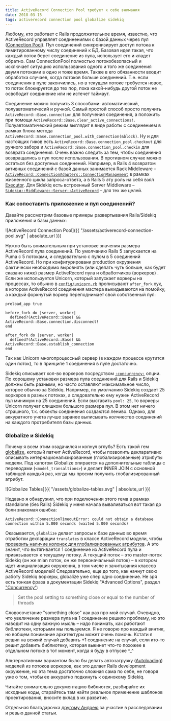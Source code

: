 ```yaml
---
title: ActiveRecord Connection Pool требует к себе внимания
date: 2018-03-15
tags: activerecord connection pool globalize sidekiq
---
```


Любому, кто работает с Rails продолжительное время, известно, что ActiveRecord управляет соединениями с базой данных через пул ([Connection Pool](http://api.rubyonrails.org/classes/ActiveRecord/ConnectionAdapters/ConnectionPool.html)). Пул соединений синхронизирует доступ потока к лимитированному числу соединений к БД. Базовая идея такая, что каждый поток берет соединение из пула, использует его и кладет обратно. Сам ConnectionPool полностью потокобезопасный и исключает ситуацию использования одного и того же соединения двумя потоками в одно и тоже время. Также в его обязанности входит обработка случаев, когда потоков больше соединений. Т.е. если соединения в пуле закончились, но в текущем потоке требуется новое, то поток блокируется до тех пор, пока какой-нибудь другой поток не освободит соединение или не истечет таймаут.

Соединение можно получить 3 способами: автоматический, полуавтоматичесий и ручной. Самый простой способ просто получить `ActiveRecord::Base.connection` для получения соединения, а положить при помощи `ActiveRecord::Base.clear_active_connections!`. Полуавтоматический режим выглядит в виде работы с соединением в рамках блока метода `ActiveRecord::Base.connection_pool.with_connection(&block)`. Ну и для настоящих гиков есть `ActiveRecord::Base.connection_pool.checkout` для ручного забора и `ActiveRecord::Base.connection_pool.checkin` для возврата соединения. Очень важно следить за тем, чтобы соединения возвращались в пул после использования. В противном случае можно остаться без доступных соединений. Например, в Rails 4 возвратом активных соединений с базой данных занимается Rack Middleware – [`ActiveRecord::ConnectionAdapters::ConnectionManagement`](https://github.com/rails/rails/blob/v4.2.10/activerecord/lib/active_record/connection_adapters/abstract/connection_pool.rb#L655) в рамках жизненного цикла запроса-ответа, а в Rails 5 эту роль на себя взял [Executor](). Для Sidekiq есть встроенный Server Middleware – [`Sidekiq::Middleware::Server::ActiveRecord`](https://github.com/mperham/sidekiq/blob/master/lib/sidekiq/middleware/server/active_record.rb#L18) – для тех же целей.

### Как сопоставить приложение и пул соединений?

Давайте рассмотрим базовые примеры развертывания Rails/Sidekiq приложения и базы данных:

 ![ActiveRecord Connection Pool]({{ "/assets/activerecord-connection-pool.svg" | absolute_url }})

Нужно быть внимательным при установке значения размера ActiveRecord пула соединений. По умолчанию Rails 5 запускается на Puma с 5 потоками, и следовательно с пулом в 5 соединений ActiveRecord. Но при конфигурировани production окружения фактически необходимо выровнять (или сделать чуть больше, как будет сказано ниже) размер ActiveRecord пула и обработчиков (воркеров) . Если же используется Unicorn, который запускает воркеры на процессах, то обычно в [`config/unicorn.rb`](https://github.com/defunkt/unicorn/blob/master/examples/unicorn.conf.rb) прописывают `after_fork` хук, в котором ActiveRecord соединения мастера выкидываются на помойку, а каждый форкнутый воркер переподнимает свой собственный пул:

    preload_app true

    before_fork do |server, worker|
      defined?(ActiveRecord::Base) && ActiveRecord::Base.connection.disconnect!
    end

    after_fork do |server, worker|
      defined?(ActiveRecord::Base) && ActiveRecord::Base.establish_connection
    end

Так как Unicorn многопроцессный сервер (в каждом процессе крутится один поток), то в принципе 1 соединения в пуле достаточно.

Sidekiq описывает кол-во воркеров посредством [`:concurrency:`](https://github.com/mperham/sidekiq/wiki/Advanced-Options#concurrency) опции. По хорошему установки размера пула соедниений для Rails и Sidekiq должны быть разными, но часто оставляют максимальное число, которое обычно за Sidekiq. Например, по умолчанию Sidekiq создает 25 воркеров в разных потоках, а следовательно ему нужен ActiveRecord пул минимум на 25 соединений. Если выставить `pool: 25`, то воркеры Unicorn получат слишком большого размера пул. В этом нет ничего страшного, т.к. обхекты соединения создаются лениво. Однако, для аккуратного учета лучше заранее выписывать колчиество соединений на каждого протребителя базы данных. 

### Globalize и Sidekiq

Почему я всем этим озадачился и копнул вглубь? Есть такой гем [globalize](https://github.com/globalize/globalize), который патчит ActiveRecord, чтобы позволить декларативно описывать интернационализированные (глобализированные) атрибуты модели. Под капотом Globalize опирается на дополнительные таблицы с переводами (`<model_transaltions>`) и делает INNER JOIN с основной таблицей каждый раз, когда мы просим получить глобализированный атрибут.

 ![Globalize Tables]({{ "/assets/globalize-tables.svg" | absolute_url }})

Недавно я обнаружил, что при подключении этого гема в рамках standalone (без Rails) Sidekiq у меня начала вываливаться вот такая до боли знакомая ошибка:

    ActiveRecord::ConnectionTimeoutError: could not obtain a database connection within 5.000 seconds (waited 5.000 seconds)

 Оказывается, `globalize` делает запросы к базе данных во время отработки декларации `translates` в классе ActiveRecord модели, чтобы [проверить наличие колонок для глобализированных атрибутов](https://github.com/globalize/globalize/blob/master/lib/globalize/active_record/act_macro.rb#L8). А это значит, что вытягивается 1 соединение из ActiveRecord пула и привязывается к текущему потоку. А текущий поток – это master-поток Sidekiq (он же mian поток, он же первоначальный поток) – в котором идет инициализация окружения, в том числе и зачитывания классов ActiveRecord моделей! Следовательно, еще до того, как начнут свою работу Sidekiq воркеры, globalize уже спер одно соединение. Не зря есть тонкая фраза в документации Sidekiq "Advanced Options", раздел ["Concurrency"](https://github.com/mperham/sidekiq/wiki/Advanced-Options#concurrency):

> Set the pool setting to something close or equal to the number of threads

Словосочетание "something close" как раз про мой случай. Очевидно, что увеличение размера пула на 1 соединение решило проблему, но это наводит на одну важную мысль – надо понимать, как работают библиотеки, которыми мы пользуемся. Я не говорю про каждый винтик, но вобщем понимание архитектуры может очень помочь. Кстати я решил на всякий случай добавить +1 соединение на случай, если кто-то решит добавить библиотеку, которая выкинет что-то похожее в отдельном потоке в тот момент, когда я буду в отпуске ^_^

Альтернативным вариантом было бы делать автозагрузку ([Autoloading](http://guides.rubyonrails.org/autoloading_and_reloading_constants.html)) моделей из потоков воркеров, как это делает Rails development окружение, но эта тема достаточно сложная сама по себе, не говоря уже о том, чтобы ее аккуратно подкинуть к одинокому Sidekiq. 

Читайте внимательно документацию библиотек, разбирайте их исходные коды, старайтесь там найти реальное применение шаблонов проектирования, вносите вклад в их развитие.

Отдельная благодарочка [другому Андрею](https://twitter.com/andrykonchin) за участие в расследовании и ревью данной статьи.
